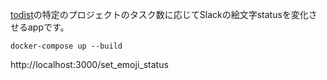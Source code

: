[todist]()の特定のプロジェクトのタスク数に応じてSlackの絵文字statusを変化させるappです。  

```
docker-compose up --build
```

http://localhost:3000/set_emoji_status 
